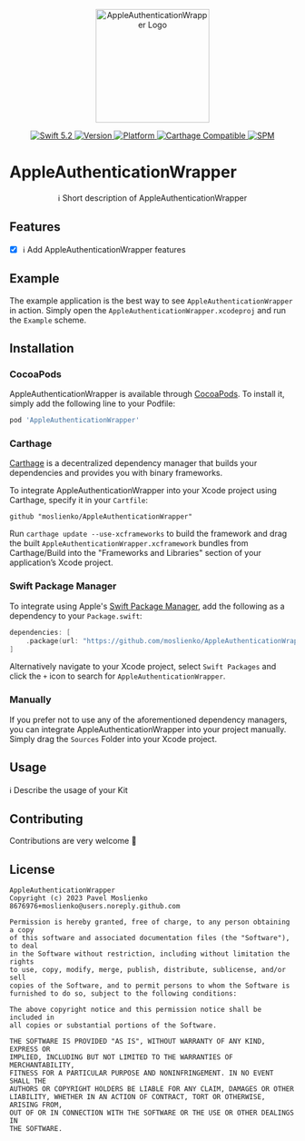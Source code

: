 <p align="center">
   <img width="200" src="https://raw.githubusercontent.com/SvenTiigi/SwiftKit/gh-pages/readMeAssets/SwiftKitLogo.png" alt="AppleAuthenticationWrapper Logo">
</p>

<p align="center">
   <a href="https://developer.apple.com/swift/">
      <img src="https://img.shields.io/badge/Swift-5.2-orange.svg?style=flat" alt="Swift 5.2">
   </a>
   <a href="http://cocoapods.org/pods/AppleAuthenticationWrapper">
      <img src="https://img.shields.io/cocoapods/v/AppleAuthenticationWrapper.svg?style=flat" alt="Version">
   </a>
   <a href="http://cocoapods.org/pods/AppleAuthenticationWrapper">
      <img src="https://img.shields.io/cocoapods/p/AppleAuthenticationWrapper.svg?style=flat" alt="Platform">
   </a>
   <a href="https://github.com/Carthage/Carthage">
      <img src="https://img.shields.io/badge/Carthage-compatible-4BC51D.svg?style=flat" alt="Carthage Compatible">
   </a>
   <a href="https://github.com/apple/swift-package-manager">
      <img src="https://img.shields.io/badge/Swift%20Package%20Manager-compatible-brightgreen.svg" alt="SPM">
   </a>
</p>

# AppleAuthenticationWrapper

<p align="center">
ℹ️ Short description of AppleAuthenticationWrapper
</p>

## Features

- [x] ℹ️ Add AppleAuthenticationWrapper features

## Example

The example application is the best way to see `AppleAuthenticationWrapper` in action. Simply open the `AppleAuthenticationWrapper.xcodeproj` and run the `Example` scheme.

## Installation

### CocoaPods

AppleAuthenticationWrapper is available through [CocoaPods](http://cocoapods.org). To install
it, simply add the following line to your Podfile:

```bash
pod 'AppleAuthenticationWrapper'
```

### Carthage

[Carthage](https://github.com/Carthage/Carthage) is a decentralized dependency manager that builds your dependencies and provides you with binary frameworks.

To integrate AppleAuthenticationWrapper into your Xcode project using Carthage, specify it in your `Cartfile`:

```ogdl
github "moslienko/AppleAuthenticationWrapper"
```

Run `carthage update --use-xcframeworks` to build the framework and drag the built `AppleAuthenticationWrapper.xcframework` bundles from Carthage/Build into the "Frameworks and Libraries" section of your application’s Xcode project.

### Swift Package Manager

To integrate using Apple's [Swift Package Manager](https://swift.org/package-manager/), add the following as a dependency to your `Package.swift`:

```swift
dependencies: [
    .package(url: "https://github.com/moslienko/AppleAuthenticationWrapper.git", from: "1.0.0")
]
```

Alternatively navigate to your Xcode project, select `Swift Packages` and click the `+` icon to search for `AppleAuthenticationWrapper`.

### Manually

If you prefer not to use any of the aforementioned dependency managers, you can integrate AppleAuthenticationWrapper into your project manually. Simply drag the `Sources` Folder into your Xcode project.

## Usage

ℹ️ Describe the usage of your Kit

## Contributing
Contributions are very welcome 🙌

## License

```
AppleAuthenticationWrapper
Copyright (c) 2023 Pavel Moslienko 8676976+moslienko@users.noreply.github.com

Permission is hereby granted, free of charge, to any person obtaining a copy
of this software and associated documentation files (the "Software"), to deal
in the Software without restriction, including without limitation the rights
to use, copy, modify, merge, publish, distribute, sublicense, and/or sell
copies of the Software, and to permit persons to whom the Software is
furnished to do so, subject to the following conditions:

The above copyright notice and this permission notice shall be included in
all copies or substantial portions of the Software.

THE SOFTWARE IS PROVIDED "AS IS", WITHOUT WARRANTY OF ANY KIND, EXPRESS OR
IMPLIED, INCLUDING BUT NOT LIMITED TO THE WARRANTIES OF MERCHANTABILITY,
FITNESS FOR A PARTICULAR PURPOSE AND NONINFRINGEMENT. IN NO EVENT SHALL THE
AUTHORS OR COPYRIGHT HOLDERS BE LIABLE FOR ANY CLAIM, DAMAGES OR OTHER
LIABILITY, WHETHER IN AN ACTION OF CONTRACT, TORT OR OTHERWISE, ARISING FROM,
OUT OF OR IN CONNECTION WITH THE SOFTWARE OR THE USE OR OTHER DEALINGS IN
THE SOFTWARE.
```
